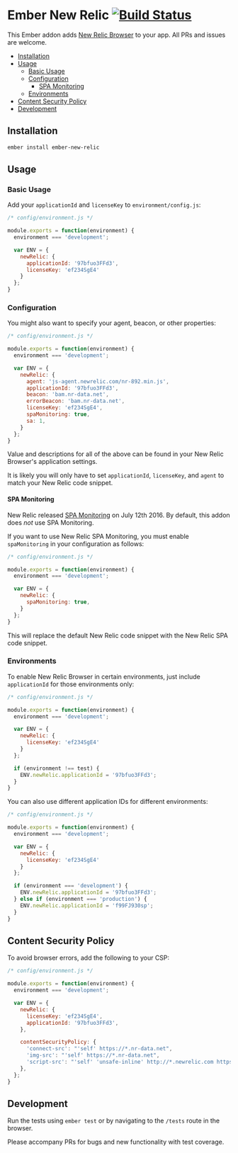 Ember New Relic [![Build Status](https://travis-ci.org/sir-dunxalot/ember-new-relic.svg?branch=master)](https://travis-ci.org/sir-dunxalot/ember-new-relic)
======

This Ember addon adds [New Relic Browser](http://newrelic.com/browser-monitoring) to your app. All PRs and issues are welcome.

- [Installation](#installation)
- [Usage](#usage)
  - [Basic Usage](#basic-usage)
  - [Configuration](#configuration)
    - [SPA Monitoring](#spa-monitoring)
  - [Environments](#environments)
- [Content Security Policy](#content-security-policy)
- [Development](#development)

## Installation

```sh
ember install ember-new-relic
```

## Usage

### Basic Usage

Add your `applicationId` and `licenseKey` to `environment/config.js`:

```js
/* config/environment.js */

module.exports = function(environment) {
  environment === 'development';

  var ENV = {
    newRelic: {
      applicationId: '97bfuo3FFd3',
      licenseKey: 'ef234SgE4'
    }
  };
}
```

### Configuration

You might also want to specify your agent, beacon, or other properties:

```js
/* config/environment.js */

module.exports = function(environment) {
  environment === 'development';

  var ENV = {
    newRelic: {
      agent: 'js-agent.newrelic.com/nr-892.min.js',
      applicationId: '97bfuo3FFd3',
      beacon: 'bam.nr-data.net',
      errorBeacon: 'bam.nr-data.net',
      licenseKey: 'ef234SgE4',
      spaMonitoring: true,
      sa: 1,
    }
  };
}
```

Value and descriptions for all of the above can be found in your New Relic Browser's application settings.

It is likely you will only have to set `applicationId`, `licenseKey`, and `agent` to match your New Relic code snippet.

#### SPA Monitoring

New Relic released [SPA Monitoring](https://docs.newrelic.com/docs/browser/single-page-app-monitoring/get-started/welcome-single-page-app-monitoring) on July 12th 2016. By default, this addon does *not* use SPA Monitoring.

If you want to use New Relic SPA Monitoring, you must enable `spaMonitoring` in your configuration as follows:

```js
/* config/environment.js */

module.exports = function(environment) {
  environment === 'development';

  var ENV = {
    newRelic: {
      spaMonitoring: true,
    }
  };
}
```

This will replace the default New Relic code snippet with the New Relic SPA code snippet.

### Environments

To enable New Relic Browser in certain environments, just include `applicationId` for those environments only:

```js
/* config/environment.js */

module.exports = function(environment) {
  environment === 'development';

  var ENV = {
    newRelic: {
      licenseKey: 'ef234SgE4'
    }
  };

  if (environment !== test) {
    ENV.newRelic.applicationId = '97bfuo3FFd3';
  }
}
```

You can also use different application IDs for different environments:

```js
/* config/environment.js */

module.exports = function(environment) {
  environment === 'development';

  var ENV = {
    newRelic: {
      licenseKey: 'ef234SgE4'
    }
  };

  if (environment === 'development') {
    ENV.newRelic.applicationId = '97bfuo3FFd3';
  } else if (environment === 'production') {
    ENV.newRelic.applicationId = 'f99FJ930sp';
  }
}
```

## Content Security Policy

To avoid browser errors, add the following to your CSP:

```js
/* config/environment.js */

module.exports = function(environment) {
  environment === 'development';

  var ENV = {
    newRelic: {
      licenseKey: 'ef234SgE4',
      applicationId: '97bfuo3FFd3',
    },

    contentSecurityPolicy: {
      'connect-src': "'self' https://*.nr-data.net",
      'img-src': "'self' https://*.nr-data.net",
      'script-src': "'self' 'unsafe-inline' http://*.newrelic.com https://*.nr-data.net http://*.nr-data.net",
    },
  };
}
```

## Development

Run the tests using `ember test` or by navigating to the `/tests` route in the browser.

Please accompany PRs for bugs and new functionality with test coverage.

